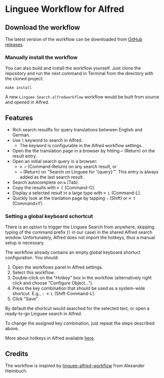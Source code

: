 # Linguee Workflow for Alfred

## Download the workflow

The latest version of the workflow can be downloaded from [GitHub releases](https://github.com/sigito/Linguee-Workflow-for-Alfred/releases).

### Manually install the workflow

You can also build and install the workflow yourself. Just clone the repository and run the next command in Terminal from the directory with the cloned project:
```
make install
```
A new `Linguee.Search.alfredworkflow` workflow would be built from source and opened in Alfred.

## Features

* Rich search resulfts for query translations betwwen English and German.
* Use `l` keyword to search in Alfred.
  * The keyword is configurable in the Alfred workflow settings.
* Open the the translation page in a browser by hitting `↩` (Return) on the result entry.
* Open an initial search query in a browser:
  * `⌘ ↩` (Command-Return) on any search result, or
  * `↩` (Return) on "Search on Linguee for '{query}'". This entry is always added as the last search result.
* Search autocomplete on `↹` (Tab).
* Copy the results with `⌘ C` (Command-C).
* Display a selected result in a large type with `⌘ L` (Command-L).
* Quickly look at the tranlation page by tapping `⇧` (Shift) or `⌘ Y` (Command+Y).

### Setting a global keyboard schortcut

There is an option to trigger the Linguee Search from anywhere, skipping typing of the command prefix (`l` in our case) in the shared Alfred search window. Unfortunately, Alfred does not import the hotkeys, thus a manual setup is necessary.

The workflow already contains an empty global keyboard shortuct configuration. You should:
1. Open the workflows panel in Alfred settings.
1. Select this workflow.
1. Double-click on the "Hotkey" box in the workflow (alternatively right click and choose "Configure Object...").
1. Press the key combination that should be used as a system-wide shortcut. E.g., `⇧ ⌘ L` (Shift-Command-L).
1. Click "Save".

By default the shortcut would searched for the selected text, or open a ready-to-go Linguee search in Alfred.

To change the assigned key combination, just repeat the steps described above.

More about hotkeys in Alfred available [here](https://www.alfredapp.com/help/workflows/triggers/hotkey/).

## Credits

The workflow is inspired by [linguee-alfred-workflow](https://github.com/alexander-heimbuch/linguee-alfred-workflow) from Alexander Heimbuch.
